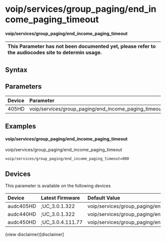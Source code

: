 ﻿---
description: voip/services/group_paging/end_income_paging_timeout
search: false
---

# voip/services/group_paging/end_income_paging_timeout

#### voip/services/group_paging/end_income_paging_timeout


| This Parameter has not been documented yet, please refer to the audiocodes site to determin usage.  | 
| :--- |

## Syntax

## Parameters
|Device|Parameter|value|Description|
|:---|:---|:---|:---|
| 405HD | voip/services/group_paging/end_income_paging_timeout |  |  |

## Examples
#### voip/services/group_paging/end_income_paging_timeout

voip/services/group_paging/end_income_paging_timeout

```
voip/services/group_paging/end_income_paging_timeout=800
```

## Devices
This parameter is available on the following devices

| Device | Latest Firmware | Default Value |
|:---|:---|:---|
| audc405HD | ;UC_3.0.1.322 | voip/services/group_paging/end_income_paging_timeout=800 
| audc440HD | ;UC_3.0.1.322 | voip/services/group_paging/end_income_paging_timeout=800 
| audc450HD | ;UC_3.0.4.111.77 | voip/services/group_paging/end_income_paging_timeout=500 

(view disclaimer)[disclaimer]
